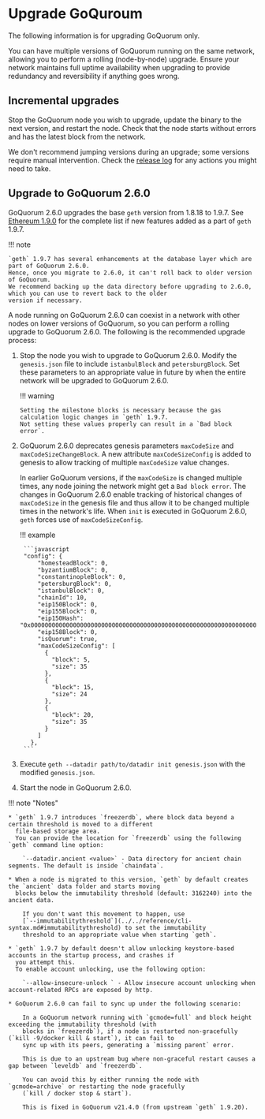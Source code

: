 # Upgrade GoQuroum

The following information is for upgrading GoQuorum only.

You can have multiple versions of GoQuorum running on the same network, allowing you to perform a rolling (node-by-node)
upgrade.
Ensure your network maintains full uptime availability when upgrading to provide redundancy and reversibility if
anything goes wrong.

## Incremental upgrades

Stop the GoQuorum node you wish to upgrade, update the binary to the next version, and restart the node.
Check that the node starts without errors and has the latest block from the network.

We don't recommend jumping versions during an upgrade; some versions require manual intervention.
Check the [release log](https://github.com/ConsenSys/quorum/releases) for any actions you might need to take.

## Upgrade to GoQuorum 2.6.0

GoQuorum 2.6.0 upgrades the base `geth` version from 1.8.18 to 1.9.7.
See [Ethereum 1.9.0](https://blog.ethereum.org/2019/07/10/geth-v1-9-0/) for the complete list if new features added as a
part of `geth` 1.9.7.

!!! note

    `geth` 1.9.7 has several enhancements at the database layer which are part of GoQuorum 2.6.0.
    Hence, once you migrate to 2.6.0, it can't roll back to older version of GoQuorum.
    We recommend backing up the data directory before upgrading to 2.6.0, which you can use to revert back to the older
    version if necessary.

A node running on GoQuorum 2.6.0 can coexist in a network with other nodes on lower versions of GoQuorum, so you can
perform a rolling upgrade to GoQuorum 2.6.0.
The following is the recommended upgrade process:

1. Stop the node you wish to upgrade to GoQuorum 2.6.0.
   Modify the `genesis.json` file to include `istanbulBlock` and `petersburgBlock`.
   Set these parameters to an appropriate value in future by when the entire network will be upgraded to GoQuorum 2.6.0.

   !!! warning

       Setting the milestone blocks is necessary because the gas calculation logic changes in `geth` 1.9.7.
       Not setting these values properly can result in a `Bad block error`.

1. GoQuorum 2.6.0 deprecates genesis parameters `maxCodeSize` and `maxCodeSizeChangeBlock`.
   A new attribute `maxCodeSizeConfig` is added to genesis to allow tracking of multiple `maxCodeSize` value changes.

    In earlier GoQuorum versions, if the `maxCodeSize` is changed multiple times, any node joining the network might get
    a `Bad block error`.
    The changes in GoQuorum 2.6.0 enable tracking of historical changes of `maxCodeSize` in the genesis file and thus
    allow it to be changed multiple times in the network's life.
    When `init` is executed in GoQuorum 2.6.0, `geth` forces use of `maxCodeSizeConfig`.

    !!! example

        ```javascript
        "config": {
            "homesteadBlock": 0,
            "byzantiumBlock": 0,
            "constantinopleBlock": 0,
            "petersburgBlock": 0,
            "istanbulBlock": 0,
            "chainId": 10,
            "eip150Block": 0,
            "eip155Block": 0,
            "eip150Hash": "0x0000000000000000000000000000000000000000000000000000000000000000",
            "eip158Block": 0,
            "isQuorum": true,
            "maxCodeSizeConfig": [
              {
                "block": 5,
                "size": 35
              },
              {
                "block": 15,
                "size": 24
              },
              {
                "block": 20,
                "size": 35
              }
            ]
          },
        ```

1. Execute `geth --datadir path/to/datadir init genesis.json` with the modified `genesis.json`.

1. Start the node in GoQuorum 2.6.0.

!!! note "Notes"

    * `geth` 1.9.7 introduces `freezerdb`, where block data beyond a certain threshold is moved to a different
      file-based storage area.
      You can provide the location for `freezerdb` using the following `geth` command line option:

        `--datadir.ancient <value>` - Data directory for ancient chain segments. The default is inside `chaindata`.

    * When a node is migrated to this version, `geth` by default creates the `ancient` data folder and starts moving
      blocks below the immutability threshold (default: 3162240) into the ancient data.

        If you don't want this movement to happen, use
        [`--immutabilitythreshold`](../../reference/cli-syntax.md#immutabilitythreshold) to set the immutability
        threshold to an appropriate value when starting `geth`.

    * `geth` 1.9.7 by default doesn't allow unlocking keystore-based accounts in the startup process, and crashes if
      you attempt this.
      To enable account unlocking, use the following option:

        `--allow-insecure-unlock ` - Allow insecure account unlocking when account-related RPCs are exposed by http.

    * GoQuorum 2.6.0 can fail to sync up under the following scenario:

        In a GoQuorum network running with `gcmode=full` and block height exceeding the immutability threshold (with
        blocks in `freezerdb`), if a node is restarted non-gracefully (`kill -9/docker kill & start`), it can fail to
        sync up with its peers, generating a `missing parent` error.

        This is due to an upstream bug where non-graceful restart causes a gap between `leveldb` and `freezerdb`.

        You can avoid this by either running the node with `gcmode=archive` or restarting the node gracefully
        (`kill / docker stop & start`).

        This is fixed in GoQuorum v21.4.0 (from upstream `geth` 1.9.20).
